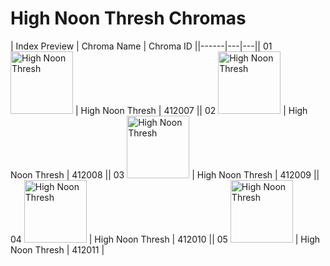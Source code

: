 # High Noon Thresh Chromas

| Index  Preview | Chroma Name | Chroma ID ||------|---|---|| 01  <img src='https://raw.communitydragon.org/latest/plugins/rcp-be-lol-game-data/global/default/v1/champion-chroma-images/412/412007.png' alt='High Noon Thresh' width='100'> | High Noon Thresh | 412007 || 02  <img src='https://raw.communitydragon.org/latest/plugins/rcp-be-lol-game-data/global/default/v1/champion-chroma-images/412/412008.png' alt='High Noon Thresh' width='100'> | High Noon Thresh | 412008 || 03  <img src='https://raw.communitydragon.org/latest/plugins/rcp-be-lol-game-data/global/default/v1/champion-chroma-images/412/412009.png' alt='High Noon Thresh' width='100'> | High Noon Thresh | 412009 || 04  <img src='https://raw.communitydragon.org/latest/plugins/rcp-be-lol-game-data/global/default/v1/champion-chroma-images/412/412010.png' alt='High Noon Thresh' width='100'> | High Noon Thresh | 412010 || 05  <img src='https://raw.communitydragon.org/latest/plugins/rcp-be-lol-game-data/global/default/v1/champion-chroma-images/412/412011.png' alt='High Noon Thresh' width='100'> | High Noon Thresh | 412011 |